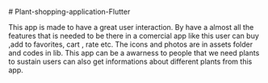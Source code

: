 #   P l a n t - s h o p p i n g - a p p l i c a t i o n - F l u t t e r 

This app is made to have a great user interaction. By have a almost all the features that is needed to be there in a comercial app like this user can buy ,add to favorites, cart , rate etc. The icons and photos are in assets folder and codes in lib. This app can be a awarness to people that we need plants to sustain users can also get informations about different plants from this app.

